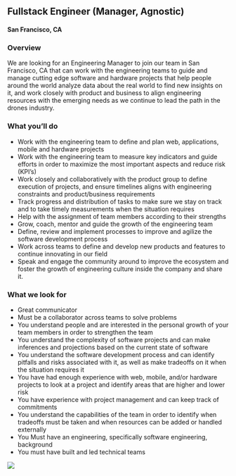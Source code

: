 ## Fullstack Engineer (Manager, Agnostic)
#### San Francisco, CA

### Overview
We are looking for an Engineering Manager to join our team in San Francisco, CA that can work with the engineering teams to guide and manage cutting edge software and hardware projects that help people around the world analyze data about the real world to find new insights on it, and work closely with product and business to align engineering resources with the emerging needs as we continue to lead the path in the drones industry.

### What you’ll do
+	Work with the engineering team to define and plan web, applications, mobile and hardware projects
+	Work with the engineering team to measure key indicators and guide efforts in order to maximize the most important aspects and reduce risk (KPI’s)
+	Work closely and collaboratively with the product group to define execution of projects, and ensure timelines aligns with engineering constraints and product/business requirements
+	Track progress and distribution of tasks to make sure we stay on track and to take timely measurements when the situation requires
+	Help with the assignment of team members according to their strengths
+	Grow, coach, mentor and guide the growth of the engineering team
+	Define, review and implement processes to improve and agilize the software development process
+	Work across teams to define and develop new products and features to continue innovating in our field
+	Speak and engage the community around to improve the ecosystem and foster the growth of engineering culture inside the company and share it.

### What we look for
+	Great communicator
+	Must be a collaborator across teams to solve problems
+	You understand people and are interested in the personal growth of your team members in order to strengthen the team
+	You understand the complexity of software projects and can make inferences and projections based on the current state of software
+	You understand the software development process and can identify pitfalls and risks associated with it, as well as make tradeoffs on it when the situation requires it
+	You have had enough experience with web, mobile, and/or hardware projects to look at a project and identify areas that are higher and lower risk
+	You have experience with project management and can keep track of commitments
+	You understand the capabilities of the team in order to identify when tradeoffs must be taken and when resources can be added or handled externally
+	You Must have an engineering, specifically software engineering, background
+	You must have built and led technical teams


[<img src='https://dabuttonfactory.com/button.png?t=Learn+More&f=Calibri-Bold&ts=24&tc=fff&hp=20&vp=8&c=5&bgt=unicolored&bgc=29aafe'>](https://letsrockit.co/job/u2t5y2f0y2g-fullstack-engineer-manager-agnostic)
